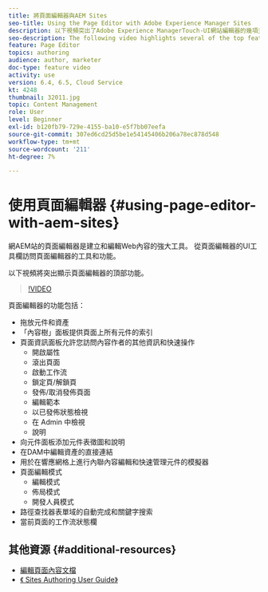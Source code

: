 ```yaml
---
title: 將頁面編輯器與AEM Sites
seo-title: Using the Page Editor with Adobe Experience Manager Sites
description: 以下視頻突出了Adobe Experience ManagerTouch-UI網站編輯器的幾項主要功能。
seo-description: The following video highlights several of the top features of the Touch-UI Sites editor in Adobe Experience Manager.
feature: Page Editor
topics: authoring
audience: author, marketer
doc-type: feature video
activity: use
version: 6.4, 6.5, Cloud Service
kt: 4248
thumbnail: 32011.jpg
topic: Content Management
role: User
level: Beginner
exl-id: b120fb79-729e-4155-ba10-e5f7bb07eefa
source-git-commit: 307ed6cd25d5be1e54145406b206a78ec878d548
workflow-type: tm+mt
source-wordcount: '211'
ht-degree: 7%

---
```


# 使用頁面編輯器 {#using-page-editor-with-aem-sites}

網AEM站的頁面編輯器是建立和編輯Web內容的強大工具。 從頁面編輯器的UI工具欄訪問頁面編輯器的工具和功能。

以下視頻將突出顯示頁面編輯器的頂部功能。

>[!VIDEO](https://video.tv.adobe.com/v/32011?quality=12&learn=on)

頁面編輯器的功能包括：

* 拖放元件和資產
* 「內容樹」面板提供頁面上所有元件的索引
* 頁面資訊面板允許您訪問內容作者的其他資訊和快速操作
   * 開啟屬性
   * 滾出頁面
   * 啟動工作流
   * 鎖定頁/解鎖頁
   * 發佈/取消發佈頁面
   * 編輯範本
   * 以已發佈狀態檢視
   * 在 Admin 中檢視
   * 說明
* 向元件面板添加元件表徵圖和說明
* 在DAM中編輯資產的直接連結
* 用於在響應網格上進行內聯內容編輯和快速管理元件的模擬器
* 頁面編輯模式
   * 編輯模式
   * 佈局模式
   * 開發人員模式
* 路徑查找器表單域的自動完成和關鍵字搜索
* 當前頁面的工作流狀態欄

## 其他資源 {#additional-resources}

* [編輯頁面內容文檔](https://experienceleague.adobe.com/docs/experience-manager-65/authoring/authoring/editing-content.html)
* [《 Sites Authoring User Guide》](https://experienceleague.adobe.com/docs/experience-manager-65/authoring/home.html)
